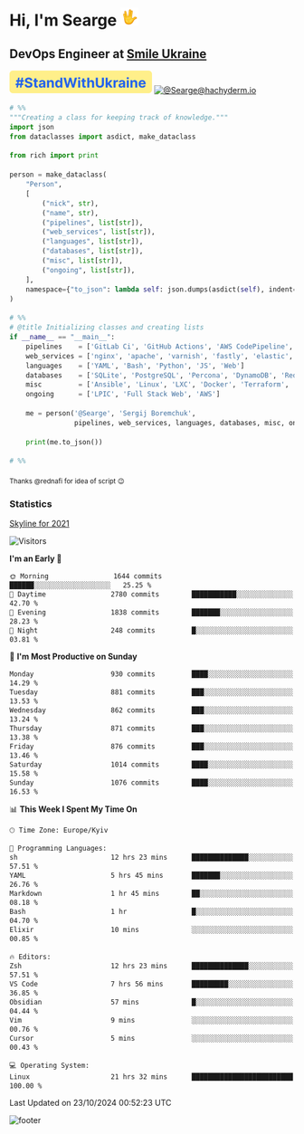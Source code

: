 # Hi, I'm Searge <img src="images/vulcan.webp" style="display: inline-block; margin: 0; height: 2rem" alt="Vulcan salute" />

## DevOps Engineer at [Smile Ukraine](https://smile-ukraine.com/en)

[![Stand With Ukraine](https://raw.githubusercontent.com/vshymanskyy/StandWithUkraine/main/badges/StandWithUkraine.svg)](https://stand-with-ukraine.pp.ua)
<a rel="me" href="https://hachyderm.io/@Searge">![@Searge@hachyderm.io](https://img.shields.io/badge/-@Searge-%232B90D9?logo=mastodon&logoColor=white)</a>

```python
# %%
"""Creating a class for keeping track of knowledge."""
import json
from dataclasses import asdict, make_dataclass

from rich import print

person = make_dataclass(
    "Person",
    [
        ("nick", str),
        ("name", str),
        ("pipelines", list[str]),
        ("web_services", list[str]),
        ("languages", list[str]),
        ("databases", list[str]),
        ("misc", list[str]),
        ("ongoing", list[str]),
    ],
    namespace={"to_json": lambda self: json.dumps(asdict(self), indent=4)},
)

# %%
# @title Initializing classes and creating lists
if __name__ == "__main__":
    pipelines    = ['GitLab Ci', 'GitHub Actions', 'AWS CodePipeline', 'Jenkins']
    web_services = ['nginx', 'apache', 'varnish', 'fastly', 'elastic', 'solr']
    languages    = ['YAML', 'Bash', 'Python', 'JS', 'Web']
    databases    = ['SQLite', 'PostgreSQL', 'Percona', 'DynamoDB', 'Redis']
    misc         = ['Ansible', 'Linux', 'LXC', 'Docker', 'Terraform', 'AWS']
    ongoing      = ['LPIC', 'Full Stack Web', 'AWS']

    me = person('@Searge', 'Sergij Boremchuk',
                pipelines, web_services, languages, databases, misc, ongoing)

    print(me.to_json())

# %%

```

<sub>Thanks @rednafi for idea of script :wink:</sub>

### Statistics

[Skyline for 2021](https://skyline.github.com/Searge/2021)

![Visitors](https://komarev.com/ghpvc/?username=searge&label=Profile%20views&color=0e75b6&style=flat) 
<!--START_SECTION:waka-->
**I'm an Early 🐤** 

```text
🌞 Morning                1644 commits        ██████░░░░░░░░░░░░░░░░░░░   25.25 % 
🌆 Daytime                2780 commits        ███████████░░░░░░░░░░░░░░   42.70 % 
🌃 Evening                1838 commits        ███████░░░░░░░░░░░░░░░░░░   28.23 % 
🌙 Night                  248 commits         █░░░░░░░░░░░░░░░░░░░░░░░░   03.81 % 
```
📅 **I'm Most Productive on Sunday** 

```text
Monday                   930 commits         ████░░░░░░░░░░░░░░░░░░░░░   14.29 % 
Tuesday                  881 commits         ███░░░░░░░░░░░░░░░░░░░░░░   13.53 % 
Wednesday                862 commits         ███░░░░░░░░░░░░░░░░░░░░░░   13.24 % 
Thursday                 871 commits         ███░░░░░░░░░░░░░░░░░░░░░░   13.38 % 
Friday                   876 commits         ███░░░░░░░░░░░░░░░░░░░░░░   13.46 % 
Saturday                 1014 commits        ████░░░░░░░░░░░░░░░░░░░░░   15.58 % 
Sunday                   1076 commits        ████░░░░░░░░░░░░░░░░░░░░░   16.53 % 
```


📊 **This Week I Spent My Time On** 

```text
🕑︎ Time Zone: Europe/Kyiv

💬 Programming Languages: 
sh                       12 hrs 23 mins      ██████████████░░░░░░░░░░░   57.51 % 
YAML                     5 hrs 45 mins       ███████░░░░░░░░░░░░░░░░░░   26.76 % 
Markdown                 1 hr 45 mins        ██░░░░░░░░░░░░░░░░░░░░░░░   08.18 % 
Bash                     1 hr                █░░░░░░░░░░░░░░░░░░░░░░░░   04.70 % 
Elixir                   10 mins             ░░░░░░░░░░░░░░░░░░░░░░░░░   00.85 % 

🔥 Editors: 
Zsh                      12 hrs 23 mins      ██████████████░░░░░░░░░░░   57.51 % 
VS Code                  7 hrs 56 mins       █████████░░░░░░░░░░░░░░░░   36.85 % 
Obsidian                 57 mins             █░░░░░░░░░░░░░░░░░░░░░░░░   04.44 % 
Vim                      9 mins              ░░░░░░░░░░░░░░░░░░░░░░░░░   00.76 % 
Cursor                   5 mins              ░░░░░░░░░░░░░░░░░░░░░░░░░   00.43 % 

💻 Operating System: 
Linux                    21 hrs 32 mins      █████████████████████████   100.00 % 
```


 Last Updated on 23/10/2024 00:52:23 UTC
<!--END_SECTION:waka-->

![footer](https://capsule-render.vercel.app/api?type=waving&color=gradient&customColorList=14,21&height=82&section=footer)
